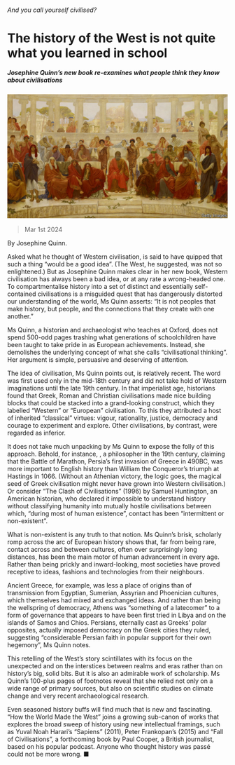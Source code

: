 ###### And you call yourself civilised?

# The history of the West is not quite what you learned in school 

##### Josephine Quinn’s new book re-examines what people think they know about civilisations 

![image](images/20240302_CUP506.jpg) 

> Mar 1st 2024 

By Josephine Quinn. 

Asked what he thought of Western civilisation,  is said to have quipped that such a thing “would be a good idea”. (The West, he suggested, was not so enlightened.) But as Josephine Quinn makes clear in her new book, Western civilisation has always been a bad idea, or at any rate a wrong-headed one. To compartmentalise history into a set of distinct and essentially self-contained civilisations is a misguided quest that has dangerously distorted our understanding of the world, Ms Quinn asserts: “It is not peoples that make history, but people, and the connections that they create with one another.”

Ms Quinn, a historian and archaeologist who teaches at Oxford, does not spend 500-odd pages trashing what generations of schoolchildren have been taught to take pride in as European achievements. Instead, she demolishes the underlying concept of what she calls “civilisational thinking”. Her argument is simple, persuasive and deserving of attention. 

The idea of civilisation, Ms Quinn points out, is relatively recent. The word was first used only in the mid-18th century and did not take hold of Western imaginations until the late 19th century. In that imperialist age, historians found that Greek, Roman and Christian civilisations made nice building blocks that could be stacked into a grand-looking construct, which they labelled “Western” or “European” civilisation. To this they attributed a host of inherited “classical” virtues: vigour, rationality, justice, democracy and courage to experiment and explore. Other civilisations, by contrast, were regarded as inferior. 

It does not take much unpacking by Ms Quinn to expose the folly of this approach. Behold, for instance, , a philosopher in the 19th century, claiming that the Battle of Marathon, Persia’s first invasion of Greece in 490BC, was more important to English history than William the Conqueror’s triumph at Hastings in 1066. (Without an Athenian victory, the logic goes, the magical seed of Greek civilisation might never have grown into Western civilisation.) Or consider “The Clash of Civilisations” (1996) by Samuel Huntington, an American historian, who declared it impossible to understand history without classifying humanity into mutually hostile civilisations between which, “during most of human existence”, contact has been “intermittent or non-existent”.

What is non-existent is any truth to that notion. Ms Quinn’s brisk, scholarly romp across the arc of European history shows that, far from being rare, contact across and between cultures, often over surprisingly long distances, has been the main motor of human advancement in every age. Rather than being prickly and inward-looking, most societies have proved receptive to ideas, fashions and technologies from their neighbours. 

Ancient Greece, for example, was less a place of origins than of transmission from Egyptian, Sumerian, Assyrian and Phoenician cultures, which themselves had mixed and exchanged ideas. And rather than being the wellspring of democracy, Athens was “something of a latecomer” to a form of governance that appears to have been first tried in Libya and on the islands of Samos and Chios. Persians, eternally cast as Greeks’ polar opposites, actually imposed democracy on the Greek cities they ruled, suggesting “considerable Persian faith in popular support for their own hegemony”, Ms Quinn notes.

This retelling of the West’s story scintillates with its focus on the unexpected and on the interstices between realms and eras rather than on history’s big, solid bits. But it is also an admirable work of scholarship. Ms Quinn’s 100-plus pages of footnotes reveal that she relied not only on a wide range of primary sources, but also on scientific studies on climate change and very recent archaeological research. 

Even seasoned history buffs will find much that is new and fascinating. “How the World Made the West” joins a growing sub-canon of works that explores the broad sweep of history using new intellectual framings, such as Yuval Noah Harari’s “Sapiens” (2011), Peter Frankopan’s  (2015) and “Fall of Civilisations”, a forthcoming book by Paul Cooper, a British journalist, based on his popular podcast. Anyone who thought history was passé could not be more wrong. ■


